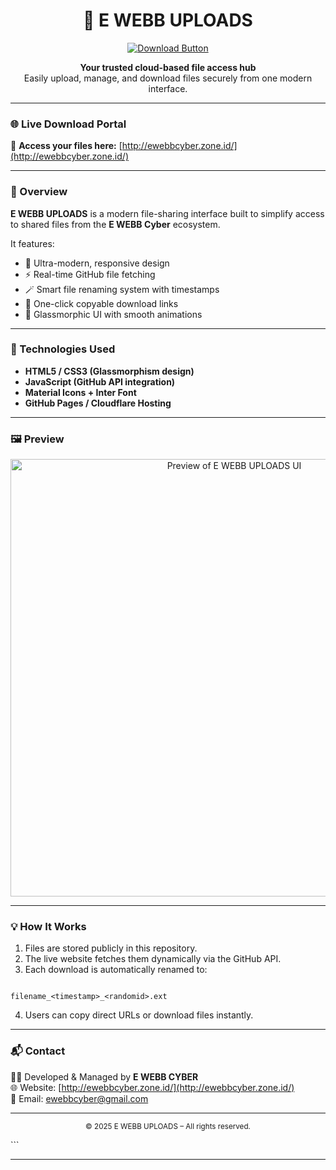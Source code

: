 
<h1 align="center">📁 E WEBB UPLOADS</h1>

<p align="center">
  <a href="http://ewebbcyber.zone.id/" target="_blank">
    <img src="https://img.shields.io/badge/⬇️%20Download%20Now-007bff?style=for-the-badge&logo=cloudflarepages&logoColor=white" alt="Download Button"/>
  </a>
</p>

<p align="center">
  <strong>Your trusted cloud-based file access hub</strong><br>
  Easily upload, manage, and download files securely from one modern interface.
</p>

---

### 🌐 Live Download Portal
🔗 **Access your files here:** [http://ewebbcyber.zone.id/](http://ewebbcyber.zone.id/)

---

### 🧩 Overview
**E WEBB UPLOADS** is a modern file-sharing interface built to simplify access to shared files from the **E WEBB Cyber** ecosystem.

It features:
- 💎 Ultra-modern, responsive design  
- ⚡ Real-time GitHub file fetching  
- 🪄 Smart file renaming system with timestamps  
- 🔗 One-click copyable download links  
- 🧊 Glassmorphic UI with smooth animations  

---

### 🚀 Technologies Used
- **HTML5 / CSS3 (Glassmorphism design)**
- **JavaScript (GitHub API integration)**
- **Material Icons + Inter Font**
- **GitHub Pages / Cloudflare Hosting**

---

### 🖼️ Preview
<p align="center">
  <img src="https://github.com/ewebbcyber/euploads/raw/main/preview.png" width="700" alt="Preview of E WEBB UPLOADS UI"/>
</p>

---

### 💡 How It Works
1. Files are stored publicly in this repository.  
2. The live website fetches them dynamically via the GitHub API.  
3. Each download is automatically renamed to:  
```

filename_<timestamp>_<randomid>.ext

```
4. Users can copy direct URLs or download files instantly.

---

### 📬 Contact
👨‍💻 Developed & Managed by **E WEBB CYBER**  
🌐 Website: [http://ewebbcyber.zone.id/](http://ewebbcyber.zone.id/)  
📧 Email: ewebbcyber@gmail.com  

---

<p align="center">
<sub>© 2025 E WEBB UPLOADS – All rights reserved.</sub>
</p>
```

---

